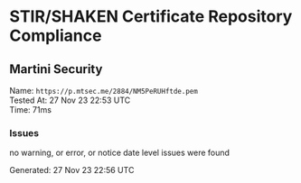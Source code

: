# STIR/SHAKEN Certificate Repository Compliance

## Martini Security

Name: `https://p.mtsec.me/2884/NM5PeRUHftde.pem`\
Tested At: 27 Nov 23 22:53 UTC\
Time: 71ms

### Issues

no warning, or error, or notice date level issues were found

Generated: 27 Nov 23 22:56 UTC